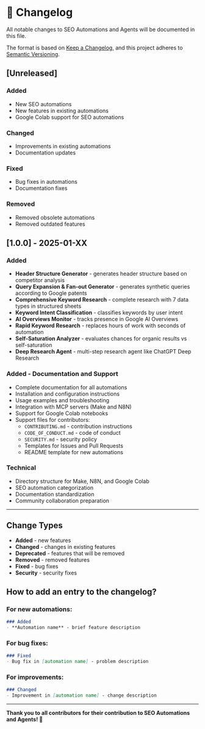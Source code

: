 # 📝 Changelog

All notable changes to SEO Automations and Agents will be documented in this file.

The format is based on [Keep a Changelog](https://keepachangelog.com/en/1.0.0/),
and this project adheres to [Semantic Versioning](https://semver.org/spec/v2.0.0.html).

## [Unreleased]

### Added
- New SEO automations
- New features in existing automations
- Google Colab support for SEO automations

### Changed
- Improvements in existing automations
- Documentation updates

### Fixed
- Bug fixes in automations
- Documentation fixes

### Removed
- Removed obsolete automations
- Removed outdated features

## [1.0.0] - 2025-01-XX

### Added
- **Header Structure Generator** - generates header structure based on competitor analysis
- **Query Expansion & Fan-out Generator** - generates synthetic queries according to Google patents
- **Comprehensive Keyword Research** - complete research with 7 data types in structured sheets
- **Keyword Intent Classification** - classifies keywords by user intent
- **AI Overviews Monitor** - tracks presence in Google AI Overviews
- **Rapid Keyword Research** - replaces hours of work with seconds of automation
- **Self-Saturation Analyzer** - evaluates chances for organic results vs self-saturation
- **Deep Research Agent** - multi-step research agent like ChatGPT Deep Research

### Added - Documentation and Support
- Complete documentation for all automations
- Installation and configuration instructions
- Usage examples and troubleshooting
- Integration with MCP servers (Make and N8N)
- Support for Google Colab notebooks
- Support files for contributors:
  - `CONTRIBUTING.md` - contribution instructions
  - `CODE_OF_CONDUCT.md` - code of conduct
  - `SECURITY.md` - security policy
  - Templates for Issues and Pull Requests
  - README template for new automations

### Technical
- Directory structure for Make, N8N, and Google Colab
- SEO automation categorization
- Documentation standardization
- Community collaboration preparation

---

## Change Types

- **Added** - new features
- **Changed** - changes in existing features
- **Deprecated** - features that will be removed
- **Removed** - removed features
- **Fixed** - bug fixes
- **Security** - security fixes

## How to add an entry to the changelog?

### For new automations:
```markdown
### Added
- **Automation name** - brief feature description
```

### For bug fixes:
```markdown
### Fixed
- Bug fix in [automation name] - problem description
```

### For improvements:
```markdown
### Changed
- Improvement in [automation name] - change description
```

---

**Thank you to all contributors for their contribution to SEO Automations and Agents! 🚀** 